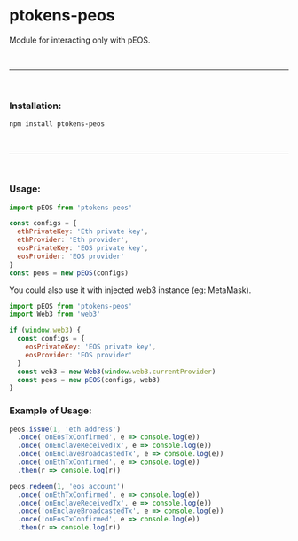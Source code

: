 # ptokens-peos

Module for interacting only with pEOS.

&nbsp;

***

&nbsp;

### Installation:

```
npm install ptokens-peos
```

&nbsp;

***

&nbsp;

### Usage:

```js
import pEOS from 'ptokens-peos'

const configs = {
  ethPrivateKey: 'Eth private key',
  ethProvider: 'Eth provider',
  eosPrivateKey: 'EOS private key',
  eosProvider: 'EOS provider'
}
const peos = new pEOS(configs)
```

You could also use it with injected web3 instance (eg: MetaMask).

```js
import pEOS from 'ptokens-peos'
import Web3 from 'web3'

if (window.web3) {
  const configs = {
    eosPrivateKey: 'EOS private key',
    eosProvider: 'EOS provider'
  }
  const web3 = new Web3(window.web3.currentProvider)
  const peos = new pEOS(configs, web3)
}
```

### Example of Usage:

```js
peos.issue(1, 'eth address')
  .once('onEosTxConfirmed', e => console.log(e))
  .once('onEnclaveReceivedTx', e => console.log(e))
  .once('onEnclaveBroadcastedTx', e => console.log(e))
  .once('onEthTxConfirmed', e => console.log(e))
  .then(r => console.log(r))

peos.redeem(1, 'eos account')
  .once('onEthTxConfirmed', e => console.log(e))
  .once('onEnclaveReceivedTx', e => console.log(e))
  .once('onEnclaveBroadcastedTx', e => console.log(e))
  .once('onEosTxConfirmed', e => console.log(e))
  .then(r => console.log(r))
```